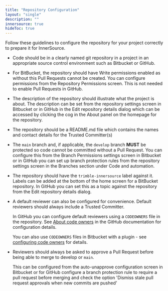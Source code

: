 ```yaml
---
title: "Repository Configuration"
layout: "single"
description: ""
innersource: true
hideToc: true
---
```


Follow these guidelines to configure the repository for your project correctly to prepare it for InnerSource.

- Code should be in a clearly named git repository in a project in an appropriate source control environment such as Bitbucket or GitHub.

- For BitBucket, the repository should have Write permissions enabled as without this Pull Requests cannot be created. You can configure permissions from the Repository Permissions screen. This is not needed to enable Pull Requests in GitHub.

- The description of the repository should illustrate what the project is about. The description can be set from the repository settings screen in Bitbucket or in GitHub in the Edit repository details dialog which can be accessed by clicking the cog in the About panel on the homepage for the repository.

- The repository should be a README.md file which contains the names and contact details for the Trusted Committer(s)

- The `main` branch and, if applicable, the `develop` branch **MUST** be protected so code cannot be committed without a Pull Request. You can configure this from the Branch Permissions settings screen in Bitbucket or in GitHub you can set up branch protection rules from the repository settings screen in the Branches section under Code and automation.

- The repository should have the `trimble-innersource` label against it. Labels can be added at the bottom of the home screen for a BitBucket repository. In GitHub you can set this as a topic against the repository from the Edit repository details dialog.

- A default reviewer can also be configured for convenience. Default reviewers should always include a Trusted Committer. 
 
    In GitHub you can configure default reviewers using a `CODEOWNERS` file in the repository. See [About code owners](https://docs.github.com/en/repositories/managing-your-repositorys-settings-and-features/customizing-your-repository/about-code-owners) in the GitHub documentation for configuration details.
    
    You can also use `CODEOWNERS` files in Bitbucket with a plugin - see [configuring code owners](codeowners-configuration.md) for details.

- Reviewers should always be asked to approve a Pull Request before being able to merge to develop or `main`. 

    This can be configured from the auto-unapprove configuration screen in Bitbucket or for GitHub configure a branch protection rule to require a pull request before merging and check the option 'Dismiss stale pull request approvals when new commits are pushed'


